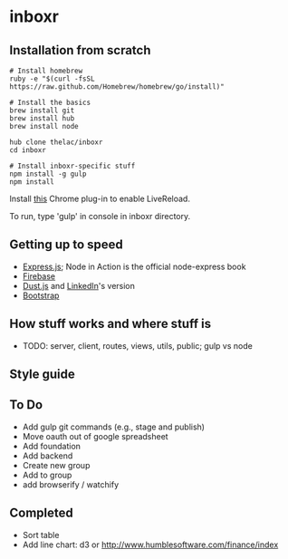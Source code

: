 inboxr
======

## Installation from scratch
```
# Install homebrew
ruby -e "$(curl -fsSL https://raw.github.com/Homebrew/homebrew/go/install)"

# Install the basics
brew install git
brew install hub
brew install node

hub clone thelac/inboxr
cd inboxr

# Install inboxr-specific stuff
npm install -g gulp
npm install
```

Install [this](https://chrome.google.com/webstore/detail/livereload/jnihajbhpnppcggbcgedagnkighmdlei?hl=en) Chrome plug-in to enable LiveReload.

To run, type 'gulp' in console in inboxr directory.

## Getting up to speed
- [Express.js](http://expressjs.com/guide.html); Node in Action is the official node-express book
- [Firebase](https://www.firebase.com/docs/)
- [Dust.js](http://akdubya.github.io/dustjs/) and [LinkedIn](https://github.com/linkedin/dustjs/wiki/Dust-Tutorial)'s version
- [Bootstrap](http://getbootstrap.com/getting-started/)

## How stuff works and where stuff is
- TODO: server, client, routes, views, utils, public; gulp vs node

## Style guide

## To Do
- Add gulp git commands (e.g., stage and publish)
- Move oauth out of google spreadsheet
- Add foundation
- Add backend
- Create new group
- Add to group
- add browserify / watchify

## Completed
- Sort table
- Add line chart: d3 or http://www.humblesoftware.com/finance/index